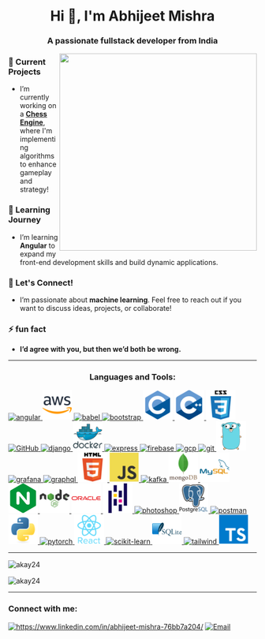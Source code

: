 <h1 align="center">Hi 👋, I'm Abhijeet Mishra</h1>
<h3 align="center">A passionate fullstack developer from India</h3>

<div><img  align = "right"  width = "400" height="400" src="https://media3.giphy.com/media/v1.Y2lkPTc5MGI3NjExNDB4NTkwMXFoeHRjMXlhMHVqMHh5aWNpNmdjOW95em4xMWNnZHRyaSZlcD12MV9pbnRlcm5hbF9naWZfYnlfaWQmY3Q9Zw/QDjpIL6oNCVZ4qzGs7/giphy.webp"></div>



### 🔭 Current Projects
- I’m currently working on a **[Chess Engine](https://github.com/Akay24/Chess-Engine)**, where I'm implementing algorithms to enhance gameplay and strategy!

### 🌱 Learning Journey
- I’m learning **Angular** to expand my front-end development skills and build dynamic applications.

### 💬 Let's Connect!
- I’m passionate about **machine learning**. Feel free to reach out if you want to discuss ideas, projects, or collaborate!

### ⚡ fun fact
- **I’d agree with you, but then we’d both be wrong.**

-----

<h3 align="center">Languages and Tools:</h3>
<p align="left"> 
  <a href="https://angular.io" target="_blank" rel="noreferrer"> 
    <img src="https://angular.io/assets/images/logos/angular/angular.svg" alt="angular" width="60" height="60"/> 
  </a> 
  <a href="https://aws.amazon.com" target="_blank" rel="noreferrer"> 
    <img src="https://raw.githubusercontent.com/devicons/devicon/master/icons/amazonwebservices/amazonwebservices-original-wordmark.svg" alt="aws" width="60" height="60"/> 
  </a> 
  <a href="https://babeljs.io/" target="_blank" rel="noreferrer"> 
    <img src="https://img.icons8.com/?size=100&id=v-t4czA7zToV&format=png&color=000000" alt="babel" width="60" height="60"/> 
  </a> 
  <a href="https://getbootstrap.com" target="_blank" rel="noreferrer"> 
    <img src="https://img.icons8.com/?size=100&id=EzPCiQUqWWEa&format=png&color=000000" alt="bootstrap" width="60" height="60"/> 
  </a> 
  <a href="https://www.cprogramming.com/" target="_blank" rel="noreferrer"> 
    <img src="https://raw.githubusercontent.com/devicons/devicon/master/icons/c/c-original.svg" alt="c" width="60" height="60"/> 
  </a> 
  <a href="https://www.w3schools.com/cpp/" target="_blank" rel="noreferrer"> 
    <img src="https://raw.githubusercontent.com/devicons/devicon/master/icons/cplusplus/cplusplus-original.svg" alt="cplusplus" width="60" height="60"/> 
  </a> 
  <a href="https://www.w3schools.com/css/" target="_blank" rel="noreferrer"> 
    <img src="https://raw.githubusercontent.com/devicons/devicon/master/icons/css3/css3-original-wordmark.svg" alt="css3" width="60" height="60"/> 
  </a> 
  <a href="https://github.com/your-github-username" target="_blank" rel="noreferrer">
    <img src="https://img.icons8.com/?size=100&id=u9R54eMKS8fw&format=png&color=000000" alt="GitHub" width="60" height="60" />
</a>
  <a href="https://www.djangoproject.com/" target="_blank" rel="noreferrer"> 
    <img src="https://cdn.worldvectorlogo.com/logos/django.svg" alt="django" width="60" height="60"/> 
  </a> 
  <a href="https://www.docker.com/" target="_blank" rel="noreferrer"> 
    <img src="https://raw.githubusercontent.com/devicons/devicon/master/icons/docker/docker-original-wordmark.svg" alt="docker" width="60" height="60"/> 
  </a> 
  <a href="https://expressjs.com" target="_blank" rel="noreferrer"> 
    <img src="https://img.icons8.com/?size=100&id=2ZOaTclOqD4q&format=png&color=000000" alt="express" width="60" height="60"/> 
  </a> 
  <a href="https://firebase.google.com/" target="_blank" rel="noreferrer"> 
    <img src="https://www.vectorlogo.zone/logos/firebase/firebase-icon.svg" alt="firebase" width="60" height="60"/> 
  </a> 
  <a href="https://cloud.google.com" target="_blank" rel="noreferrer"> 
    <img src="https://www.vectorlogo.zone/logos/google_cloud/google_cloud-icon.svg" alt="gcp" width="60" height="60"/> 
  </a> 
  <a href="https://git-scm.com/" target="_blank" rel="noreferrer"> 
    <img src="https://www.vectorlogo.zone/logos/git-scm/git-scm-icon.svg" alt="git" width="60" height="60"/> 
  </a> 
  <a href="https://golang.org" target="_blank" rel="noreferrer"> 
    <img src="https://raw.githubusercontent.com/devicons/devicon/master/icons/go/go-original.svg" alt="go" width="60" height="60"/> 
  </a> 
  <a href="https://grafana.com" target="_blank" rel="noreferrer"> 
    <img src="https://www.vectorlogo.zone/logos/grafana/grafana-icon.svg" alt="grafana" width="60" height="60"/> 
  </a> 
  <a href="https://graphql.org" target="_blank" rel="noreferrer"> 
    <img src="https://www.vectorlogo.zone/logos/graphql/graphql-icon.svg" alt="graphql" width="60" height="60"/> 
  </a> 
  <a href="https://www.w3.org/html/" target="_blank" rel="noreferrer"> 
    <img src="https://raw.githubusercontent.com/devicons/devicon/master/icons/html5/html5-original-wordmark.svg" alt="html5" width="60" height="60"/> 
  </a> 
  <a href="https://developer.mozilla.org/en-US/docs/Web/JavaScript" target="_blank" rel="noreferrer"> 
    <img src="https://raw.githubusercontent.com/devicons/devicon/master/icons/javascript/javascript-original.svg" alt="javascript" width="60" height="60"/> 
  </a> 
  <a href="https://kafka.apache.org/" target="_blank" rel="noreferrer"> 
    <img src="https://img.icons8.com/?size=100&id=fOhLNqGJsUbJ&format=png&color=000000" alt="kafka" width="60" height="60"/> 
  </a> 
  <a href="https://www.mongodb.com/" target="_blank" rel="noreferrer"> 
    <img src="https://raw.githubusercontent.com/devicons/devicon/master/icons/mongodb/mongodb-original-wordmark.svg" alt="mongodb" width="60" height="60"/> 
  </a> 
  <a href="https://www.mysql.com/" target="_blank" rel="noreferrer"> 
    <img src="https://raw.githubusercontent.com/devicons/devicon/master/icons/mysql/mysql-original-wordmark.svg" alt="mysql" width="60" height="60"/> 
  </a> 
  <a href="https://www.nginx.com" target="_blank" rel="noreferrer"> 
    <img src="https://raw.githubusercontent.com/devicons/devicon/master/icons/nginx/nginx-original.svg" alt="nginx" width="60" height="60"/> 
  </a> 
  <a href="https://nodejs.org" target="_blank" rel="noreferrer"> 
    <img src="https://raw.githubusercontent.com/devicons/devicon/master/icons/nodejs/nodejs-original-wordmark.svg" alt="nodejs" width="60" height="60"/> 
  </a> 
  <a href="https://www.oracle.com/" target="_blank" rel="noreferrer"> 
    <img src="https://raw.githubusercontent.com/devicons/devicon/master/icons/oracle/oracle-original.svg" alt="oracle" width="60" height="60"/> 
  </a> 
  <a href="https://pandas.pydata.org/" target="_blank" rel="noreferrer"> 
    <img src="https://raw.githubusercontent.com/devicons/devicon/2ae2a900d2f041da66e950e4d48052658d850630/icons/pandas/pandas-original.svg" alt="pandas" width="60" height="60"/> 
  </a> 
  <a href="https://www.photoshop.com/en" target="_blank" rel="noreferrer"> 
    <img src="https://img.icons8.com/?size=100&id=NeNPFdj7MzXi&format=png&color=000000" alt="photoshop" width="60" height="60"/> 
  </a> 
  <a href="https://www.postgresql.org" target="_blank" rel="noreferrer"> 
    <img src="https://raw.githubusercontent.com/devicons/devicon/master/icons/postgresql/postgresql-original-wordmark.svg" alt="postgresql" width="60" height="60"/> 
  </a> 
  <a href="https://postman.com" target="_blank" rel="noreferrer"> 
    <img src="https://www.vectorlogo.zone/logos/getpostman/getpostman-icon.svg" alt="postman" width="60" height="60"/> 
  </a> 
  <a href="https://www.python.org" target="_blank" rel="noreferrer"> 
    <img src="https://raw.githubusercontent.com/devicons/devicon/master/icons/python/python-original.svg" alt="python" width="60" height="60"/> 
  </a> 
  <a href="https://pytorch.org/" target="_blank" rel="noreferrer"> 
    <img src="https://www.vectorlogo.zone/logos/pytorch/pytorch-icon.svg" alt="pytorch" width="60" height="60"/> 
  </a> 
  <a href="https://reactjs.org/" target="_blank" rel="noreferrer"> 
    <img src="https://raw.githubusercontent.com/devicons/devicon/master/icons/react/react-original-wordmark.svg" alt="react" width="60" height="60"/> 
  </a> 
  <a href="https://scikit-learn.org/" target="_blank" rel="noreferrer"> 
    <img src="https://upload.wikimedia.org/wikipedia/commons/0/05/Scikit_learn_logo_small.svg" alt="scikit-learn" width="60" height="60"/> 
  </a> 
  <a href="https://www.sqlite.org/index.html" target="_blank" rel="noreferrer"> 
    <img src="https://raw.githubusercontent.com/devicons/devicon/master/icons/sqlite/sqlite-original-wordmark.svg" alt="sqlite" width="60" height="60"/> 
  </a> 
  <a href="https://tailwindcss.com/" target="_blank" rel="noreferrer"> 
    <img src="https://img.icons8.com/?size=100&id=4PiNHtUJVbLs&format=png&color=000000" alt="tailwind" width="60" height="60"/> 
  </a> 
  <a href="https://www.typescriptlang.org/" target="_blank" rel="noreferrer"> 
    <img src="https://raw.githubusercontent.com/devicons/devicon/master/icons/typescript/typescript-original.svg" alt="typescript" width="60" height="60"/> 
  </a> 

---

<p><img align="center" src="https://github-readme-stats.vercel.app/api/top-langs?username=akay24&show_icons=true&locale=en&layout=compact" alt="akay24" /></p>

<p><img align="center" src="https://github-readme-streak-stats.herokuapp.com/?user=akay24&" alt="akay24" /></p>

  --- 

<h3 align="left">Connect with me:</h3>
<p align="left">
<a href="[https://linkedin.com/in/https://www.linkedin.com/in/abhijeet-mishra-76bb7a204/](https://www.linkedin.com/in/abhijeet-mishra-76bb7a204/)" target="_blank"><img align="center" src="https://raw.githubusercontent.com/rahuldkjain/github-profile-readme-generator/master/src/images/icons/Social/linked-in-alt.svg" alt="https://www.linkedin.com/in/abhijeet-mishra-76bb7a204/" height="30" width="40" /></a>
<a href="mailto:abhijeetmishra2410@gmail.com" target="_blank">
  <img align="center" src="https://img.icons8.com/?size=48&id=OumT4lIcOllS&format=png" alt="Email" height="43" width="40" />
</a>
</p>
  
</p>

